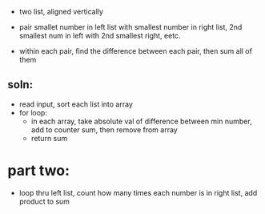 - two list, aligned vertically
- pair smallet number in left list with smallest number in right list, 2nd smallest num in left with 2nd smallest right, eetc.

- within each pair, find the difference between each pair, then sum all of them

## soln:
- read input, sort each list into array
- for loop:
    - in each array, take absolute val of difference between min number, add to counter sum, then remove from array
    - return sum


# part two:
- loop thru left list, count how many times each number is in right list, add product to sum

